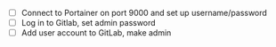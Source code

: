 - [ ] Connect to Portainer on port 9000 and set up username/password
- [ ] Log in to Gitlab, set admin password
- [ ] Add user account to GitLab, make admin
